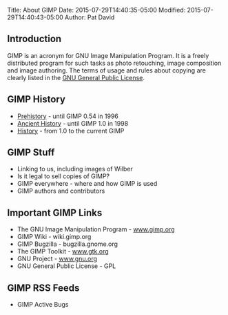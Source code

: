 Title: About GIMP
Date: 2015-07-29T14:40:35-05:00
Modified: 2015-07-29T14:40:43-05:00
Author: Pat David


## Introduction

GIMP is an acronym for GNU Image Manipulation Program.
It is a freely distributed program for such tasks as photo retouching, image composition and image authoring.
The terms of usage and rules about copying are clearly listed in the [GNU General Public License](/about/COPYING.txt).



## GIMP History

* [Prehistory][] - until GIMP 0.54 in 1996
* [Ancient History][] - until GIMP 1.0 in 1998
* [History][] - from 1.0 to the current GIMP

[Prehistory]: {filename}prehistory.md
[Ancient History]: {filename}ancient_history.md
[History]: {filename}history.md


## GIMP Stuff

* Linking to us, including images of Wilber
* Is it legal to sell copies of GIMP?
* GIMP everywhere - where and how GIMP is used
* GIMP authors and contributors



## Important GIMP Links

* The GNU Image Manipulation Program - www.gimp.org
* GIMP Wiki - wiki.gimp.org
* GIMP Bugzilla - bugzilla.gnome.org
* The GIMP Toolkit - www.gtk.org
* GNU Project - www.gnu.org
* GNU General Public License - GPL



## GIMP RSS Feeds

* GIMP Active Bugs

